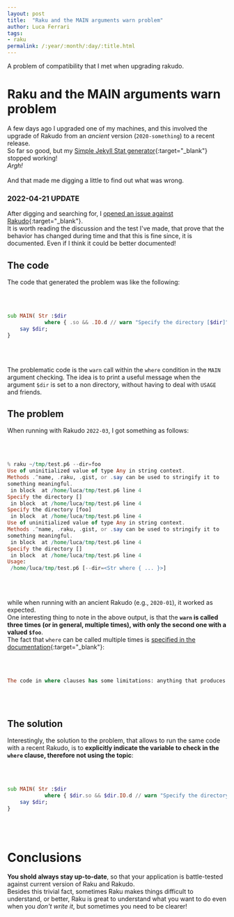```yaml
---
layout: post
title:  "Raku and the MAIN arguments warn problem"
author: Luca Ferrari
tags:
- raku
permalink: /:year/:month/:day/:title.html
---
```

A problem of compatibility that I met when upgrading rakudo.

# Raku and the MAIN arguments warn problem

A few days ago I upgraded one of my machines, and this involved the upgrade of Rakudo from an *ancient* version (`2020-something`) to a recent release.
<br/>
So far so good, but my [Simple Jekyll Stat generator](https://github.com/fluca1978/jekyll-simple-stats){:target="_blank"} stopped working!
<br/>
*Argh!*
<br/>
<br/>
And that made me digging a little to find out what was wrong.

### 2022-04-21 UPDATE

After digging and searching for, I [opened an issue against Rakudo](https://github.com/rakudo/rakudo/issues/4878#issuecomment-1104028574){:target="_blank"}.
<br/>
It is worth reading the discussion and the test I've made, that prove that the behavior has changed during time and that this is fine since, it is documented. Even if I think it could be better documented!

## The code

The code that generated the problem was like the following:

<br/>
<br/>

``` raku
sub MAIN( Str :$dir
            where { .so && .IO.d // warn "Specify the directory [$dir]" } ) {
    say $dir;
}

```
<br/>
<br/>

The problematic code is the `warn` call within the `where` condition in the `MAIN` argument checking.
The idea is to print a useful message when the argument `$dir` is set to a non directory, without having to deal with `USAGE` and friends.


## The problem

When running with Rakudo `2022-03`, I got something as follows:

<br/>
<br/>

``` raku
% raku ~/tmp/test.p6 --dir=foo
Use of uninitialized value of type Any in string context.
Methods .^name, .raku, .gist, or .say can be used to stringify it to
something meaningful.
 in block  at /home/luca/tmp/test.p6 line 4
Specify the directory []
 in block  at /home/luca/tmp/test.p6 line 4
Specify the directory [foo]
 in block  at /home/luca/tmp/test.p6 line 4
Use of uninitialized value of type Any in string context.
Methods .^name, .raku, .gist, or .say can be used to stringify it to
something meaningful.
 in block  at /home/luca/tmp/test.p6 line 4
Specify the directory []
 in block  at /home/luca/tmp/test.p6 line 4
Usage:
 /home/luca/tmp/test.p6 [--dir=<Str where { ... }>]
```
<br/>
<br/>

while when running with an ancient Rakudo (e.g., `2020-01`), it worked as expected.
<br/>
One interesting thing to note in the above output, is that the **`warn` is called three times (or in general, multiple times), with only the second one with a valued `$foo`**.
<br/>
The fact that `where` can be called multiple times is [specified in the documentation](https://docs.raku.org/type/Signature#index-entry-where_clause){:target="_blank"}:

<br/>
<br/>

``` raku
The code in where clauses has some limitations: anything that produces side-effects (e.g., printing output, pulling from an iterator, or increasing a state variable) is not supported and may produce surprising results if used. Also, the code of the where clause may run more than once for a single typecheck in some implementations.
```
<br/>
<br/>


## The solution

Interestingly, the solution to the problem, that allows to run the same code with a recent Rakudo, is to **explicitly indicate the variable to check in the `where` clause, therefore not using the topic**:


<br/>
<br/>

``` raku
sub MAIN( Str :$dir
            where { $dir.so && $dir.IO.d // warn "Specify the directory [$dir]" } ) {
    say $dir;
}

```
<br/>
<br/>


# Conclusions

**You shold always stay up-to-date**, so that your application is battle-tested against current version of Raku and Rakudo.
<br/>
Besides this trivial fact, sometimes Raku makes things difficult to understand, or better, Raku is great to understand what you want to do even when you *don't write it*, but sometimes you need to be clearer!
